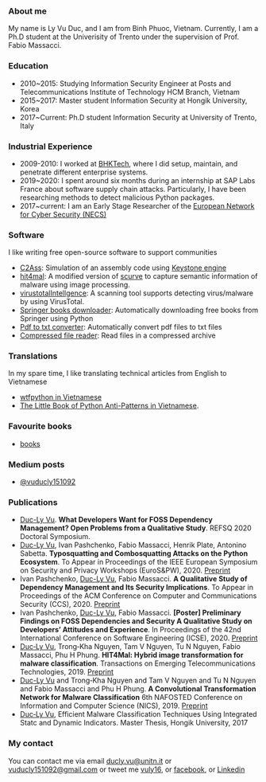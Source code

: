 ### About me

My name is Ly Vu Duc, and I am from Binh Phuoc, Vietnam. Currently, I am a Ph.D student at the Univerisity of Trento under the supervision of Prof. Fabio Massacci. 

### Education
* 2010~2015: Studying Information Security Engineer at Posts and Telecommunications Institute of Technology HCM Branch, Vietnam
* 2015~2017: Master student Information Security at Hongik University, Korea
* 2017~Current: Ph.D student Information Security at University of Trento, Italy  

### Industrial Experience
* 2009-2010: I worked at [BHKTech](https://bhk.vn/), where I did setup, maintain, and penetrate different enterprise systems.
* 2019~2020: I spent around six months during an internship at SAP Labs France about software supply chain attacks. Particularly, I have been researching methods to detect malicious Python packages. 
* 2017~current: I am an Early Stage Researcher of the [European Network for Cyber Security (NECS)](https://www.necs-project.eu)

### Software
I like writing free open-source software to support communities
* [C2Ass](https://github.com/lyvd/C2Ass): Simulation of an assembly code using [Keystone engine](https://www.keystone-engine.org/)
* [hit4mal](https://github.com/vuduclyunitn/image_based_malware_detection): A modified version of [scurve](https://github.com/cortesi/scurve) to capture semantic information of malware using image processing.
* [virustotalIntellgence](https://github.com/lyvd/virustotalIntellgence): A scanning tool supports detecting virus/malware by using VirusTotal.
* [Springer books downloader](https://colab.research.google.com/drive/1iWB0jiwFGP3mWXj9lDyugg3OcA6jKpU_): Automatically downloading free books from Springer using Python
* [Pdf to txt converter](https://colab.research.google.com/drive/1OqznFIgudxLjziTiBWLhFHRV4UNl3I-e): Automatically convert pdf files to txt files
* [Compressed file reader](https://colab.research.google.com/drive/15wwlGYN-1ScYu21rnNUiwSY_lb2KD38s): Read files in a compressed archive

### Translations
In my spare time, I like translating technical articles from English to Vietnamese
* [wtfpython in Vietnamese](https://github.com/vuduclyunitn/wtfptyhon-vi)
* [The Little Book of Python Anti-Patterns in Vietnamese](https://colab.research.google.com/github/vuduclyunitn/learning_python/blob/master/Anti_patterns.ipynb). 

### Favourite books
* [books](books.md)

### Medium posts
* [@vuducly151092](https://medium.com/@vuducly151092)

### Publications 

* <ins>Duc-Ly Vu</ins>. **What Developers Want for FOSS Dependency Management? Open Problems from a Qualitative Study**. REFSQ 2020 Doctoral Symposium. 
* <ins>Duc-Ly Vu</ins>, Ivan Pashchenko, Fabio Massacci, Henrik Plate, Antonino Sabetta. **Typosquatting and Combosquatting Attacks on the Python Ecosystem**. To Appear in Proceedings of the IEEE European Symposium on Security and Privacy Workshops (EuroS&PW), 2020. [Preprint](https://drive.google.com/file/d/1P1-zhNXrnzQrZTUZyDnG4qkHlmBZaYQb/view?usp=sharing)
* Ivan Pashchenko, <ins>Duc-Ly Vu</ins>, Fabio Massacci. **A Qualitative Study of Dependency Management and Its Security Implications**. To Appear in Proceedings of the ACM Conference on Computer and Communications Security (CCS), 2020. [Preprint](https://drive.google.com/file/d/1k4MacsYAJvaP9d0jH6LaDeXGg80w-AHz/view?usp=sharing)
* Ivan Pashchenko, <ins>Duc-Ly Vu</ins>, Fabio Massacci. **[Poster] Preliminary Findings on FOSS Dependencies and Security A Qualitative Study on Developers’ Attitudes and Experience**. In Proceedings of the 42nd International Conference on Software Engineering (ICSE), 2020. [Preprint](https://drive.google.com/file/d/1k4MacsYAJvaP9d0jH6LaDeXGg80w-AHz/view?usp=sharing)
* <ins>Duc‐Ly Vu</ins>, Trong‐Kha Nguyen, Tam V Nguyen, Tu N Nguyen, Fabio Massacci, Phu H Phung. **HIT4Mal: Hybrid image transformation for malware classification**. Transactions on Emerging Telecommunications Technologies, 2019. [Preprint](https://drive.google.com/file/d/1P1-zhNXrnzQrZTUZyDnG4qkHlmBZaYQb/view?usp=sharing)
* <ins>Duc-Ly Vu</ins> and Trong‐Kha Nguyen and Tam V Nguyen and Tu N Nguyen and Fabio Massacci and Phu H Phung. **A Convolutional Transformation Network for Malware Classification** 6th NAFOSTED Conference on Information and Computer Science (NICS), 2019. [Preprint](https://drive.google.com/file/d/1OiLXE6VzaDZu30YynL_F8djr2auCQnJL/view?usp=sharing)
* <ins>Duc‐Ly Vu</ins>, Efficient Malware Classification Techniques Using Integrated Statc and Dynamic Indicators. Master Thesis, Hongik University, 2017
 
### My contact
You can contact me via email [ducly.vu@unitn.it](mailto:ducly.vu@unitn.it) or [vuducly151092@gmail.com](mailto:vuducly151092@gmail.com) or tweet me [vuly16](https://twitter.com/vuly16), or [facebook](https://www.facebook.com/vuly16/), or [Linkedin](https://www.linkedin.com/in/ly-vu-865b5819b/)
